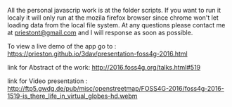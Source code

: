 All the personal javascrip work is at the folder scripts. If you want to run it localy it will only run at the mozila firefox browser since chrome won't let loading data from the local file system. At any questions please contact me at priestont@gmail.com and I will response as soon as possible.

To view a live demo of the app go to : https://prieston.github.io/3dav/presentation-foss4g-2016.html

link for Abstract of the work:
http://2016.foss4g.org/talks.html#519

link for Video presentation :
http://ftp5.gwdg.de/pub/misc/openstreetmap/FOSS4G-2016/foss4g-2016-1519-is_there_life_in_virtual_globes-hd.webm
